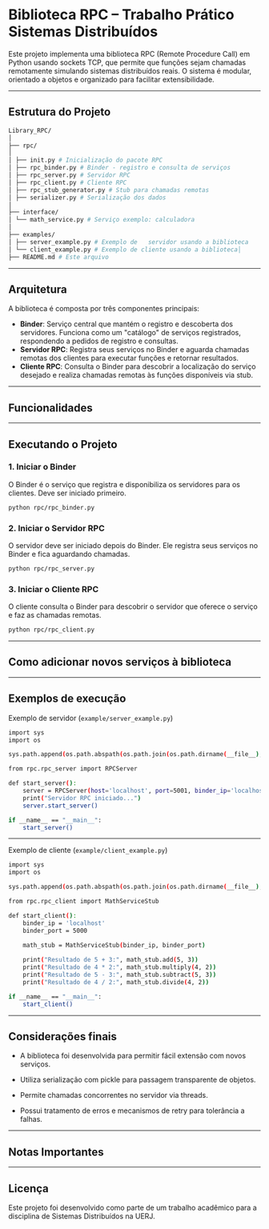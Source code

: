 # Biblioteca RPC – Trabalho Prático Sistemas Distribuídos

Este projeto implementa uma biblioteca RPC (Remote Procedure Call) em Python usando sockets TCP, que permite que funções sejam chamadas remotamente simulando sistemas distribuídos reais. O sistema é modular, orientado a objetos e organizado para facilitar extensibilidade.

---

## Estrutura do Projeto

```bash
Library_RPC/
│
├── rpc/
│
│ ├── init.py # Inicialização do pacote RPC
│ ├── rpc_binder.py # Binder - registro e consulta de serviços
│ ├── rpc_server.py # Servidor RPC
│ ├── rpc_client.py # Cliente RPC
│ ├── rpc_stub_generator.py # Stub para chamadas remotas
│ ├── serializer.py # Serialização dos dados
│
├── interface/
│ └── math_service.py # Serviço exemplo: calculadora
│
├── examples/
│ ├── server_example.py # Exemplo de   servidor usando a biblioteca
│ └── client_example.py # Exemplo de cliente usando a biblioteca│
├── README.md # Este arquivo
```
---

## Arquitetura

A biblioteca é composta por três componentes principais:

- **Binder**: Serviço central que mantém o registro e descoberta dos servidores. Funciona como um "catálogo" de serviços registrados, respondendo a pedidos de registro e consultas.
- **Servidor RPC**: Registra seus serviços no Binder e aguarda chamadas remotas dos clientes para executar funções e retornar resultados.
- **Cliente RPC**: Consulta o Binder para descobrir a localização do serviço desejado e realiza chamadas remotas às funções disponíveis via stub.

---
## Funcionalidades


---

## Executando o Projeto

### 1. Iniciar o Binder

O Binder é o serviço que registra e disponibiliza os servidores para os clientes. Deve ser iniciado primeiro.

```bash
python rpc/rpc_binder.py
```

### 2. Iniciar o Servidor RPC

O servidor deve ser iniciado depois do Binder. Ele registra seus serviços no Binder e fica aguardando chamadas.

```bash
python rpc/rpc_server.py
```

### 3. Iniciar o Cliente RPC
O cliente consulta o Binder para descobrir o servidor que oferece o serviço e faz as chamadas remotas.

```bash
python rpc/rpc_client.py
```

---

## Como adicionar novos serviços à biblioteca



---

## Exemplos de execução

Exemplo de servidor (`example/server_example.py`)

```bash
import sys
import os

sys.path.append(os.path.abspath(os.path.join(os.path.dirname(__file__), '..')))

from rpc.rpc_server import RPCServer

def start_server():
    server = RPCServer(host='localhost', port=5001, binder_ip='localhost', binder_port=5000)
    print("Servidor RPC iniciado...")
    server.start_server()

if __name__ == "__main__":
    start_server()
```

---
Exemplo de cliente (`example/client_example.py`)

```bash
import sys
import os

sys.path.append(os.path.abspath(os.path.join(os.path.dirname(__file__), '..')))

from rpc.rpc_client import MathServiceStub

def start_client():
    binder_ip = 'localhost'
    binder_port = 5000

    math_stub = MathServiceStub(binder_ip, binder_port)
    
    print("Resultado de 5 + 3:", math_stub.add(5, 3))
    print("Resultado de 4 * 2:", math_stub.multiply(4, 2))
    print("Resultado de 5 - 3:", math_stub.subtract(5, 3))
    print("Resultado de 4 / 2:", math_stub.divide(4, 2))

if __name__ == "__main__":
    start_client()
```

---
## Considerações finais

* A biblioteca foi desenvolvida para permitir fácil extensão com novos serviços.

* Utiliza serialização com pickle para passagem transparente de objetos.

* Permite chamadas concorrentes no servidor via threads.

* Possui tratamento de erros e mecanismos de retry para tolerância a falhas.

---

## Notas Importantes



---

## Licença
Este projeto foi desenvolvido como parte de um trabalho acadêmico para a disciplina de Sistemas Distribuídos na UERJ.